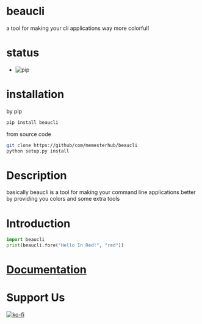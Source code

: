 # beaucli
a tool for making your cli applications way more colorful!

# status
- ![pip](https://github.com/memesterhub/beaucli/workflows/Upload%20Python%20Package/badge.svg)

# installation
by pip
```sh
pip install beaucli
```
from source code
```sh
git clone https://github/com/memesterhub/beaucli
python setup.py install
```
# Description
basically beaucli is a tool for making your command line applications better by providing you colors and some extra tools

# Introduction
```py
import beaucli
print(beaucli.fore("Hello In Red!", "red"))
```

# [Documentation](https://memesterhub.gitub.io/beaucli/)

# Support Us
[![ko-fi](https://www.ko-fi.com/img/githubbutton_sm.svg)](https://ko-fi.com/B0B71YU9Y)
